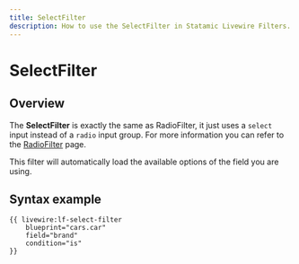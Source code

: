 ```yaml
---
title: SelectFilter
description: How to use the SelectFilter in Statamic Livewire Filters.
---
```


# SelectFilter

## Overview

The **SelectFilter** is exactly the same as RadioFilter, it just uses a `select` input instead of a `radio` input group. For more information you can refer to the [RadioFilter](./radio-filter.md) page.

This filter will automatically load the available options of the field you are using.

## Syntax example

```antlers
{{ livewire:lf-select-filter
    blueprint="cars.car"
    field="brand"
    condition="is"
}}
``` 